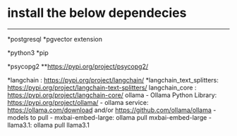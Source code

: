 # install the below dependecies
-----------------
*postgresql
*pgvector extension

*python3
*pip

*psycopg2
**https://pypi.org/project/psycopg2/

*langchain				: 		https://pypi.org/project/langchain/
*langchain_text_splitters:		https://pypi.org/project/langchain-text-splitters/
langchain_core			:		https://pypi.org/project/langchain-core/
ollama
	- Ollama Python Library: https://pypi.org/project/ollama/
	- ollama service: https://ollama.com/download and/or https://github.com/ollama/ollama
	- models to pull
		- mxbai-embed-large: ollama pull mxbai-embed-large
		- llama3.1: ollama pull llama3.1